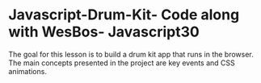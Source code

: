 # Javascript-Drum-Kit- Code along with WesBos- Javascript30

The goal for this lesson is to build a drum kit app that runs in the browser. The main concepts presented in the project are key events and CSS animations.
